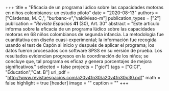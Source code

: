 +++
title = "Eficacia de un programa lúdico sobre las capacidades motoras en niños colombianos: un estudio piloto"
date = "2020-08-13"
authors = ["Cárdenas, M. C,", "burbano-v","valdivieso-m"]
publication_types = ["2"]
publication = "*Revista Espacios* **41** (30), Art. 30"
abstract = "Este artículo informa sobre la eficacia de un programa lúdico sobre las capacidades motoras en 68 niños colombianos de segunda infancia. La metodología fue cuantitativa con diseño cuasi-experimental; la información fue recogida usando el test de Capón al inicio y después de aplicar el programa; los datos fueron procesados con software SPSS en su versión de prueba. Los resultados evidencian progresos en la coordinación de los niños; se concluye que, tal programa es eficaz y genera porcentajes de mejora significativos."
selected = false
projects = ["gici"]
tags = ["GICI", "Education","Cat. B"]
url_pdf = "http://www.revistaespacios.com/a20v41n30/a20v41n30p30.pdf"
math = false
highlight = true
[header]
image = ""
caption = ""
+++
